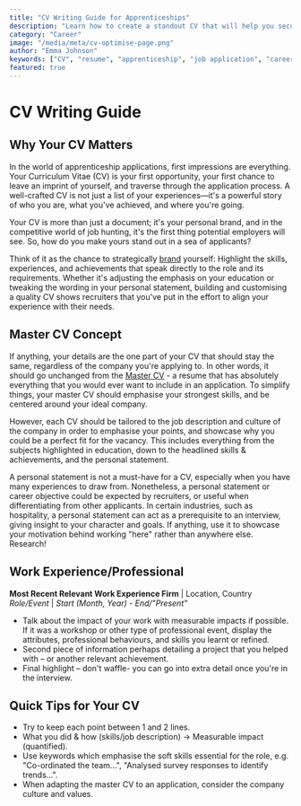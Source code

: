 ```yaml
---
title: "CV Writing Guide for Apprenticeships"
description: "Learn how to create a standout CV that will help you secure your dream apprenticeship"
category: "Career"
image: "/media/meta/cv-optimise-page.png"
author: "Emma Johnson"
keywords: ["CV", "resume", "apprenticeship", "job application", "career advice"]
featured: true
---
```


# CV Writing Guide

## Why Your CV Matters

In the world of apprenticeship applications, first impressions are everything. Your Curriculum Vitae (CV) is your first opportunity, your first chance to leave an imprint of yourself, and traverse through the application process. A well-crafted CV is not just a list of your experiences—it's a powerful story of who you are, what you've achieved, and where you're going.

Your CV is more than just a document; it's your personal brand, and in the competitive world of job hunting, it's the first thing potential employers will see. So, how do you make yours stand out in a sea of applicants?

Think of it as the chance to strategically [brand](https://online.hbs.edu/blog/post/personal-branding-at-work) yourself: Highlight the skills, experiences, and achievements that speak directly to the role and its requirements. Whether it's adjusting the emphasis on your education or tweaking the wording in your personal statement, building and customising a quality CV shows recruiters that you've put in the effort to align your experience with their needs.

## Master CV Concept

If anything, your details are the one part of your CV that should stay the same, regardless of the company you're applying to. In other words, it should go unchanged from the [Master CV](https://www.jobteaser.com/en/advices/153-why-you-should-always-keep-a-master-cv) - a resume that has absolutely everything that you would ever want to include in an application. To simplify things, your master CV should emphasise your strongest skills, and be centered around your ideal company.

However, each CV should be tailored to the job description and culture of the company in order to emphasise your points, and showcase why you could be a perfect fit for the vacancy. This includes everything from the subjects highlighted in education, down to the headlined skills & achievements, and the personal statement.

A personal statement is not a must-have for a CV, especially when you have many experiences to draw from. Nonetheless, a personal statement or career objective could be expected by recruiters, or useful when differentiating from other applicants. In certain industries, such as hospitality, a personal statement can act as a prerequisite to an interview, giving insight to your character and goals. If anything, use it to showcase your motivation behind working "here" rather than anywhere else. Research!

## Work Experience/Professional

**Most Recent Relevant Work Experience Firm** | Location, Country
*Role/Event* | *Start (Month, Year) - End/"Present"*

- Talk about the impact of your work with measurable impacts if possible. If it was a workshop or other type of professional event, display the attributes, professional behaviours, and skills you learnt or refined.
- Second piece of information perhaps detailing a project that you helped with – or another relevant achievement.
- Final highlight – don't waffle- you can go into extra detail once you're in the interview.

## Quick Tips for Your CV

- Try to keep each point between 1 and 2 lines.
- What you did & how (skills/job description) → Measurable impact (quantified).
- Use keywords which emphasise the soft skills essential for the role, e.g. "Co-ordinated the team...", "Analysed survey responses to identify trends…".
- When adapting the master CV to an application, consider the company culture and values.


